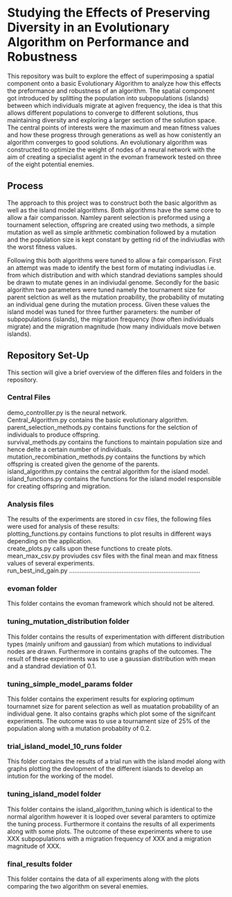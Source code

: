 # Studying the Effects of Preserving Diversity in an Evolutionary Algorithm on Performance and Robustness

This repository was built to explore the effect of superimposing a spatial component onto a basic Evolutionary Algorithm to analyze how this effects the preformance and robustness of an algorithm. The spatial component got introduced by splitting the population into subpopulations (islands) between which individuals migrate at agiven frequency, the idea is that this allows different populations to converge to different solutions, thus maintaining diversity and exploring a larger section of the solution space. The central points of interests were the maximum and mean fitness values and how these progress through generations as well as how conistently an algorithm converges to good solutions. An evolutionary algorithm was constructed to optimize the weight of nodes of a neural network with the aim of creating a specialist agent in the evoman framework tested on three of the eight potential enemies. 

## Process
The approach to this project was to construct both the basic algorithm as well as the island model algorithms. Both algorithms have the same core to allow a fair comparisson. Namley parent selection is preformed using a tournament selection, offspring are created using two methods, a simple mutation as well as simple arithmetic combination followed by a mutation and the population size is kept constant by getting rid of the indiviudlas with the worst fitness values. 

Following this both algorithms were tuned to allow a fair comparisson. First an attempt was made to identify the best form of mutating indiviudlas i.e.  from which distribution and with which standrad deviations samples should be drawn to mutate genes in an indiviudal genome. Secondly for the basic algorithm two parameters were tuned namely the tournament size for parent selction as well as the mutation proability, the probability of mutating an individual gene during the mutation process. Given these values the island model was tuned for three further parameters: the number of subpopulations (islands), the migration frequency (how often individuals migrate) and the migration magnitude (how many individuals move betwen islands).   

## Repository Set-Up
This section will give a brief overview of the differen files and folders in the repository.

### Central Files
demo_controlller.py is the neural network. <br>
Central_Algorithm.py contains the basic evolutionary algorithm. <br>
parent_selection_methods.py contains functions for the selction of individuals to produce offspring. <br>
survival_methods.py contains the functions to maintain population size and hence delte a certain number of individuals. <br>
mutation_recombination_methods.py contains the functions by which offspring is created given the genome of the parents. <br>
island_algorithm.py contains the central algorithm for the island model. <br>
island_functions.py contains the functions for the island model responsible for creating offspring and migration. <br>

### Analysis files
The results of the experiments are stored in csv files, the following files were used for analysis of these results: <br>
plotting_functions.py contains functions to plot results in different ways depending on the application. <br>
create_plots.py calls upon these functions to create plots. <br>
mean_max_csv.py proviudes csv files with the final mean and max fitness values of several experiments. <br>
run_best_ind_gain.py ........................................................................... <br>

### evoman folder
This folder contains the evoman framework which should not be altered.

### tuning_mutation_distribution folder
This folder contains the results of experimentation with different distribution types (mainly unifrom and gaussian) from which mutations to individual nodes are drawn. Furthermore in contains graphs of the outcomes. The result of these experiments was to use a gaussian distribution with mean and a standrad deviation of 0.1.

### tuning_simple_model_params folder
This folder contains the experiment results for exploring optimum tournamnet size for parent selection as well as muatation probability of an individual gene. It also contains graphs which plot some of the signifcant experiments. The outcome was to use a tournament size of 25% of the population along with a mutation probablity of 0.2.

### trial_island_model_10_runs folder
This folder contains the results of a trial run with the island model along with graphs plotting the devlopment of the different islands to develop an intution for the working of the model. 

### tuning_island_model folder
This folder contains the island_algorithm_tuning which is identical to the normal algorithm however it is looped over several paramters to optimize the tuning process. Furthermore it contains the results of all experiments along with some plots. The outcome of these experiments where to use XXX subpopulations with a migration frequency of XXX and a migration magnitude of XXX.

### final_results folder
This folder contains the data of all experiments along with the plots comparing the two algorithm on several enemies. 



